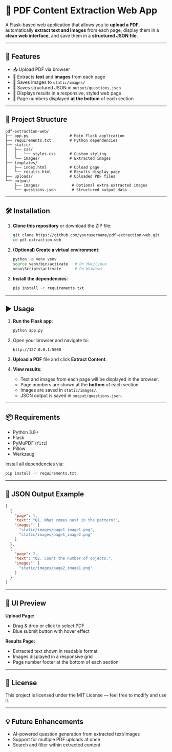 # 📄 PDF Content Extraction Web App

A Flask-based web application that allows you to **upload a PDF**, automatically **extract text and images** from each page, display them in a **clean web interface**, and save them in a **structured JSON file**.

---

## 🚀 Features

- 📤 Upload PDF via browser
- 📝 Extracts **text** and **images** from each page
- 💾 Saves images to `static/images/`
- 📁 Saves structured JSON in `output/questions.json`
- 🎨 Displays results in a responsive, styled web page
- 📑 Page numbers displayed **at the bottom** of each section

---

## 📂 Project Structure

```
pdf-extraction-web/
├── app.py                  # Main Flask application
├── requirements.txt        # Python dependencies
├── static/
│   ├── css/
│   │   └── styles.css      # Custom styling
│   └── images/             # Extracted images
├── templates/
│   ├── index.html          # Upload page
│   └── results.html        # Results display page
├── uploads/                # Uploaded PDF files
└── output/
    ├── images/              # Optional extra extracted images
    └── questions.json       # Structured output data
```

---

## 🛠 Installation

1. **Clone this repository** or download the ZIP file:
   ```bash
   git clone https://github.com/yourusername/pdf-extraction-web.git
   cd pdf-extraction-web
   ```

2. **(Optional) Create a virtual environment**:
   ```bash
   python -m venv venv
   source venv/bin/activate   # On Mac/Linux
   venv\Scripts\activate      # On Windows
   ```

3. **Install the dependencies**:
   ```bash
   pip install -r requirements.txt
   ```

---

## ▶ Usage

1. **Run the Flask app**:
   ```bash
   python app.py
   ```

2. Open your browser and navigate to:
   ```
   http://127.0.0.1:5000
   ```

3. **Upload a PDF** file and click **Extract Content**.

4. **View results**:
   - Text and images from each page will be displayed in the browser.
   - Page numbers are shown at the **bottom** of each section.
   - Images are saved in `static/images/`.
   - JSON output is saved in `output/questions.json`.

---

## 📦 Requirements

- Python 3.8+
- Flask
- PyMuPDF (`fitz`)
- Pillow
- Werkzeug

Install all dependencies via:
```bash
pip install -r requirements.txt
```

---

## 📌 JSON Output Example

```json
[
  {
    "page": 1,
    "text": "Q1. What comes next in the pattern?",
    "images": [
      "static/images/page1_image1.png",
      "static/images/page1_image2.png"
    ]
  },
  {
    "page": 2,
    "text": "Q2. Count the number of objects.",
    "images": [
      "static/images/page2_image1.png"
    ]
  }
]
```

---

## 🎨 UI Preview

**Upload Page:**
- Drag & drop or click to select PDF
- Blue submit button with hover effect

**Results Page:**
- Extracted text shown in readable format
- Images displayed in a responsive grid
- Page number footer at the bottom of each section

---

## 📜 License
This project is licensed under the MIT License — feel free to modify and use it.

---

## 💡 Future Enhancements
- AI-powered question generation from extracted text/images
- Support for multiple PDF uploads at once
- Search and filter within extracted content
